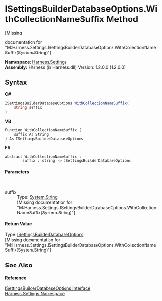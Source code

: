 # ISettingsBuilderDatabaseOptions.WithCollectionNameSuffix Method 
 

\[Missing <summary> documentation for "M:Harness.Settings.ISettingsBuilderDatabaseOptions.WithCollectionNameSuffix(System.String)"\]

**Namespace:**&nbsp;<a href="71b20054-d355-35ae-710d-5484ba2d4fce">Harness.Settings</a><br />**Assembly:**&nbsp;Harness (in Harness.dll) Version: 1.2.0.0 (1.2.0.0)

## Syntax

**C#**<br />
``` C#
ISettingsBuilderDatabaseOptions WithCollectionNameSuffix(
	string suffix
)
```

**VB**<br />
``` VB
Function WithCollectionNameSuffix ( 
	suffix As String
) As ISettingsBuilderDatabaseOptions
```

**F#**<br />
``` F#
abstract WithCollectionNameSuffix : 
        suffix : string -> ISettingsBuilderDatabaseOptions 

```


#### Parameters
&nbsp;<dl><dt>suffix</dt><dd>Type: <a href="http://msdn2.microsoft.com/en-us/library/s1wwdcbf" target="_blank">System.String</a><br />\[Missing <param name="suffix"/> documentation for "M:Harness.Settings.ISettingsBuilderDatabaseOptions.WithCollectionNameSuffix(System.String)"\]</dd></dl>

#### Return Value
Type: <a href="bda69e80-b233-8107-a5a8-67a104a3bfed">ISettingsBuilderDatabaseOptions</a><br />\[Missing <returns> documentation for "M:Harness.Settings.ISettingsBuilderDatabaseOptions.WithCollectionNameSuffix(System.String)"\]

## See Also


#### Reference
<a href="bda69e80-b233-8107-a5a8-67a104a3bfed">ISettingsBuilderDatabaseOptions Interface</a><br /><a href="71b20054-d355-35ae-710d-5484ba2d4fce">Harness.Settings Namespace</a><br />